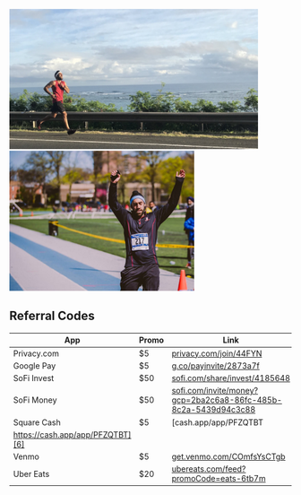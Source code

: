 <!-- Mixpanel -->
<script src="mixpanel_init_dasmer-com.js"></script><script type="text/javascript">mixpanel.track("Referral Codes");</script>
<img src="images/runs/hawaii.jpg" height="250"><img src="images/runs/main.jpg" height="250">


## Referral Codes

| App               | Promo            |  Link          |  
| --------------  | ------------- | ------------- |
| Privacy.com | $5 | [privacy.com/join/44FYN][1] |
| Google Pay | $5 | [g.co/payinvite/2873a7f][7] |
| SoFi Invest | $50 | [sofi.com/share/invest/4185648][2] |
| SoFi Money | $50 | [sofi.com/invite/money?gcp=2ba2c6a8-86fc-485b-8c2a-5439d94c3c88][3] |
| Square Cash | $5 | [cash.app/app/PFZQTBT
https://cash.app/app/PFZQTBT][6] |
| Venmo | $5 | [get.venmo.com/COmfsYsCTgb][5] |
| Uber Eats | $20 | [ubereats.com/feed?promoCode=eats-6tb7m][4] |

[1]: https://privacy.com/join/44FYN
[2]: https://www.sofi.com/share/invest/4185648
[3]: https://www.sofi.com/invite/money?gcp=2ba2c6a8-86fc-485b-8c2a-5439d94c3c88
[4]: https://www.ubereats.com/feed?promoCode=eats-6tb7m
[5]: https://get.venmo.com/COmfsYsCTgb
[6]: https://cash.app/app/PFZQTBT
[7]: https://g.co/payinvite/2873a7f
